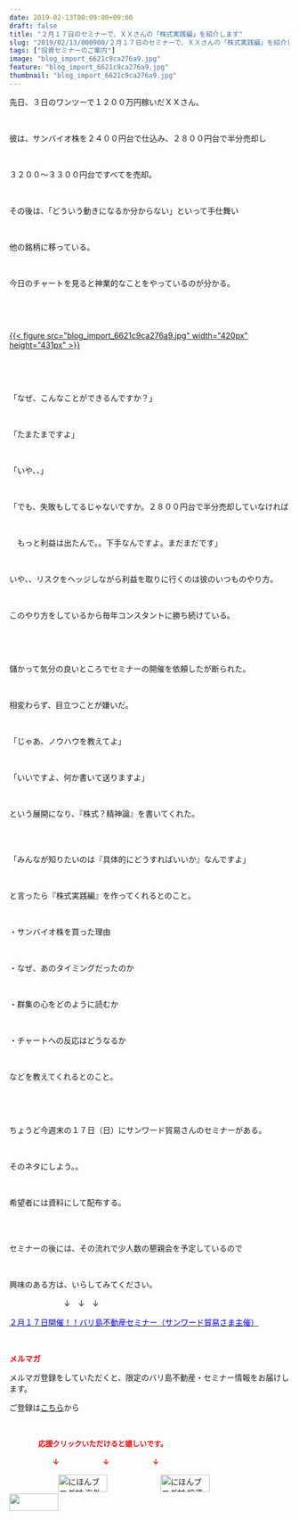 ```yaml
---
date: 2019-02-13T00:09:00+09:00
draft: false
title: "２月１７日のセミナーで、ＸＸさんの「株式実践編」を紹介します"
slug: "2019/02/13/000900/２月１７日のセミナーで、ＸＸさんの「株式実践編」を紹介します"
tags: ["投資セミナーのご案内"]
image: "blog_import_6621c9ca276a9.jpg"
feature: "blog_import_6621c9ca276a9.jpg"
thumbnail: "blog_import_6621c9ca276a9.jpg"
---
```

<p>先日、３日のワンツーで１２００万円稼いだＸＸさん。</p><p> </p><p>彼は、サンバイオ株を２４００円台で仕込み、２８００円台で半分売却し</p><p> </p><p>３２００～３３００円台ですべてを売却。</p><p> </p><p>その後は、「どういう動きになるか分からない」といって手仕舞い</p><p> </p><p>他の銘柄に移っている。</p><p> </p><p>今日のチャートを見ると神業的なことをやっているのが分かる。</p><p> </p><p> </p><p><a href="blog_import_6621c9ca276a9.jpg">{{< figure src="blog_import_6621c9ca276a9.jpg" width="420px" height="431px" >}}</a></p><p> </p><p> </p><p>「なぜ、こんなことができるんですか？」</p><p> </p><p>「たまたまですよ」</p><p> </p><p>「いや、、」</p><p> </p><p>「でも、失敗もしてるじゃないですか。２８００円台で半分売却していなければ</p><p> </p><p>　もっと利益は出たんで。。下手なんですよ。まだまだです」</p><p> </p><p>いや、、リスクをヘッジしながら利益を取りに行くのは彼のいつものやり方。</p><p> </p><p>このやり方をしているから毎年コンスタントに勝ち続けている。</p><p> </p><p> </p><p>儲かって気分の良いところでセミナーの開催を依頼したが断られた。</p><p> </p><p>相変わらず、目立つことが嫌いだ。</p><p> </p><p>「じゃあ、ノウハウを教えてよ」</p><p> </p><p>「いいですよ、何か書いて送りますよ」</p><p> </p><p>という展開になり、『株式？精神論』を書いてくれた。</p><p> </p><p><br/>「みんなが知りたいのは『具体的にどうすればいいか』なんですよ」</p><p> </p><p>と言ったら『株式実践編』を作ってくれるとのこと。</p><p> </p><p>・サンバイオ株を買った理由</p><p> </p><p>・なぜ、あのタイミングだったのか</p><p> </p><p>・群集の心をどのように読むか</p><p> </p><p>・チャートへの反応はどうなるか</p><p> </p><p>などを教えてくれるとのこと。</p><p> </p><p> </p><p>ちょうど今週末の１７日（日）にサンワード貿易さんのセミナーがある。</p><p> </p><p>そのネタにしよう。。</p><p> </p><p>希望者には資料にして配布する。</p><p> </p><p><br/>セミナーの後には、その流れで少人数の懇親会を予定しているので</p><p> </p><p>興味のある方は、いらしてみてください。</p><p>　　　　　　　↓　↓　↓</p><p><a href="index.html" target="_blank"><span style="color: rgb(0, 0, 255);">２月１７日開催！！バリ島不動産セミナー（サンワード貿易さま主催）</span></a></p><p> </p><p><span style="font-weight: bold;"><span style="color: rgb(255, 0, 0);">メルマガ</span></span></p><p>メルマガ登録をしていただくと、限定のバリ島不動産・セミナー情報をお届けします。</p><p>ご登録は<a href="f9eeVI" target="_blank">こちら</a>から</p><p style="text-align: center;"> </p><p><font color="#ff0000" size="2"><strong>　　　　応援クリックいただけると嬉しいです。</strong></font></p><p><font color="#ff0000" size="2"><strong>　　　　　　↓　　　　　　↓　　　　　　↓</strong></font></p><p><a href="ranking.html?p_cid=01260127" id="&amp;blogmura_banner"><img alt="にほんブログ村 海外生活ブログ バリ島情報へ" border="0" height="31" src="data:image/svg+xml;charset=utf-8,%3Csvg%20xmlns%3D%22http%3A%2F%2Fwww.w3.org%2F2000%2Fsvg%22%20title%3D%22Placeholder%20for%20Images%22%20role%3D%22presentation%22%20viewBox%3D%220%200%2088%2031%22%20%2F%3E" width="88" data-src="//overseas.blogmura.com/bali/img/bali88_31.gif" style="aspect-ratio: auto 88 / 31;"/><noscript><img alt="にほんブログ村 海外生活ブログ バリ島情報へ" border="0" height="31" src="//overseas.blogmura.com/bali/img/bali88_31.gif" width="88"></noscript></a>  <a href="ranking.html?p_cid=01260127" id="&amp;blogmura_banner"><img alt="にほんブログ村 投資ブログ 不動産投資へ" border="0" height="31" src="data:image/svg+xml;charset=utf-8,%3Csvg%20xmlns%3D%22http%3A%2F%2Fwww.w3.org%2F2000%2Fsvg%22%20title%3D%22Placeholder%20for%20Images%22%20role%3D%22presentation%22%20viewBox%3D%220%200%2088%2031%22%20%2F%3E" width="88" data-src="//investment.blogmura.com/hudousantoushi/img/hudousantoushi88_31.gif" style="aspect-ratio: auto 88 / 31;"/><noscript><img alt="にほんブログ村 投資ブログ 不動産投資へ" border="0" height="31" src="//investment.blogmura.com/hudousantoushi/img/hudousantoushi88_31.gif" width="88"></noscript></a> <a href="link.php?1804582" title="人気ブログランキングへ"><img border="0" height="31" src="data:image/svg+xml;charset=utf-8,%3Csvg%20xmlns%3D%22http%3A%2F%2Fwww.w3.org%2F2000%2Fsvg%22%20title%3D%22Placeholder%20for%20Images%22%20role%3D%22presentation%22%20viewBox%3D%220%200%2088%2031%22%20%2F%3E" width="88" data-src="https://blog.with2.net/img/banner/banner_22.gif" style="aspect-ratio: auto 88 / 31;"/><noscript><img border="0" height="31" src="https://blog.with2.net/img/banner/banner_22.gif" width="88"></noscript></a></p><p> </p>

